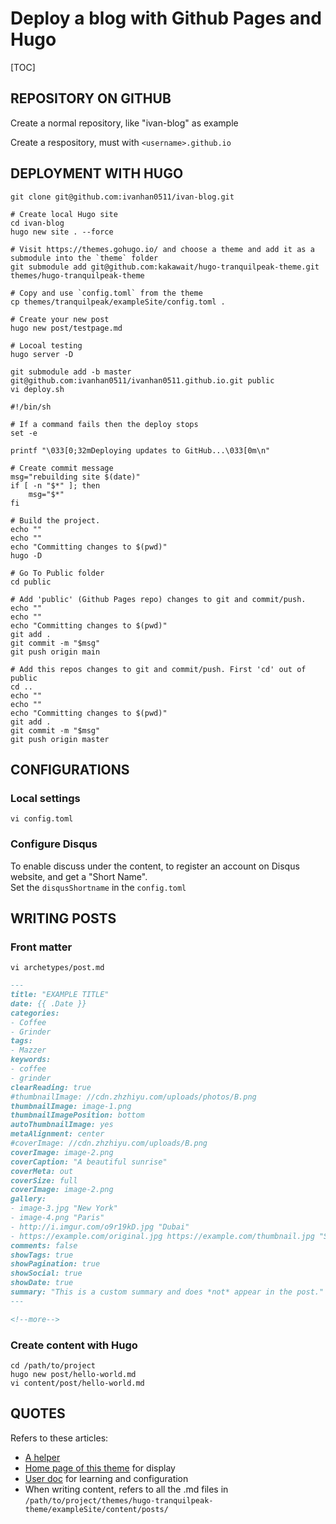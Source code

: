 # Deploy a blog with Github Pages and Hugo


[TOC]

## REPOSITORY ON GITHUB

Create a normal repository, like "ivan-blog" as example

Create a respository, must with `<username>.github.io`




## DEPLOYMENT WITH HUGO

```shell
git clone git@github.com:ivanhan0511/ivan-blog.git

# Create local Hugo site
cd ivan-blog
hugo new site . --force

# Visit https://themes.gohugo.io/ and choose a theme and add it as a submodule into the `theme` folder
git submodule add git@github.com:kakawait/hugo-tranquilpeak-theme.git themes/hugo-tranquilpeak-theme

# Copy and use `config.toml` from the theme
cp themes/tranquilpeak/exampleSite/config.toml .

# Create your new post
hugo new post/testpage.md

# Locoal testing
hugo server -D
```
```shell
git submodule add -b master git@github.com:ivanhan0511/ivanhan0511.github.io.git public
vi deploy.sh
```

```shell
#!/bin/sh

# If a command fails then the deploy stops
set -e

printf "\033[0;32mDeploying updates to GitHub...\033[0m\n"

# Create commit message
msg="rebuilding site $(date)"
if [ -n "$*" ]; then
	msg="$*"
fi

# Build the project.
echo ""
echo ""
echo "Committing changes to $(pwd)"
hugo -D

# Go To Public folder
cd public

# Add 'public' (Github Pages repo) changes to git and commit/push.
echo ""
echo ""
echo "Committing changes to $(pwd)"
git add .
git commit -m "$msg"
git push origin main

# Add this repos changes to git and commit/push. First 'cd' out of public
cd ..
echo ""
echo ""
echo "Committing changes to $(pwd)"
git add .
git commit -m "$msg"
git push origin master
```




## CONFIGURATIONS

### Local settings

```shell
vi config.toml
```


### Configure Disqus

To enable discuss under the content, to register an account on Disqus website, 
   and get a "Short Name".  
Set the `disqusShortname` in the `config.toml`



## WRITING POSTS

### Front matter

```shell
vi archetypes/post.md
```

```md
---
title: "EXAMPLE TITLE"
date: {{ .Date }}
categories:
- Coffee
- Grinder
tags:
- Mazzer
keywords:
- coffee
- grinder
clearReading: true
#thumbnailImage: //cdn.zhzhiyu.com/uploads/photos/B.png
thumbnailImage: image-1.png
thumbnailImagePosition: bottom
autoThumbnailImage: yes
metaAlignment: center
#coverImage: //cdn.zhzhiyu.com/uploads/B.png
coverImage: image-2.png
coverCaption: "A beautiful sunrise"
coverMeta: out
coverSize: full
coverImage: image-2.png
gallery:
- image-3.jpg "New York"
- image-4.png "Paris"
- http://i.imgur.com/o9r19kD.jpg "Dubai"
- https://example.com/original.jpg https://example.com/thumbnail.jpg "Sidney"
comments: false
showTags: true
showPagination: true
showSocial: true
showDate: true
summary: "This is a custom summary and does *not* appear in the post."
---

<!--more-->
```


### Create content with Hugo

```shell
cd /path/to/project
hugo new post/hello-world.md
vi content/post/hello-world.md
```




## QUOTES

Refers to these articles:

- [A helper](https://youngkin.github.io/post/createafreeblogsite/)
- [Home page of this theme](https://tranquilpeak.kakawait.com/) for display
- [User doc](https://github.com/kakawait/hugo-tranquilpeak-theme/blob/master/docs/user.md) for learning and configuration
- When writing content, refers to all the .md files in 
  `/path/to/project/themes/hugo-tranquilpeak-theme/exampleSite/content/posts/`

